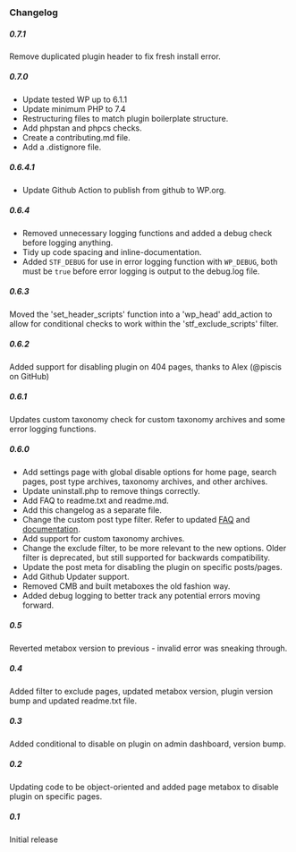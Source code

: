 ### Changelog

##### 0.7.1
Remove duplicated plugin header to fix fresh install error.

##### 0.7.0
- Update tested WP up to 6.1.1
- Update minimum PHP to 7.4
- Restructuring files to match plugin boilerplate structure.
- Add phpstan and phpcs checks.
- Create a contributing.md file.
- Add a .distignore file.

##### 0.6.4.1
- Update Github Action to publish from github to WP.org.

##### 0.6.4
- Removed unnecessary logging functions and added a debug check before logging anything.
- Tidy up code spacing and inline-documentation.
- Added `STF_DEBUG` for use in error logging function with `WP_DEBUG`, both must be `true` before error logging is output to the debug.log file.

##### 0.6.3
Moved the 'set_header_scripts' function into a 'wp_head' add_action to allow for conditional checks to work within the 'stf_exclude_scripts' filter. 

##### 0.6.2
Added support for disabling plugin on 404 pages, thanks to Alex (@piscis on GitHub)

##### 0.6.1
Updates custom taxonomy check for custom taxonomy archives and some error logging functions. 

##### 0.6.0
- Add settings page with global disable options for home page, search pages, post type archives, taxonomy archives, and other archives.
- Update uninstall.php to remove things correctly.
- Add FAQ to readme.txt and readme.md.
- Add this changelog as a separate file.
- Change the custom post type filter. Refer to updated [FAQ](https://github.com/joshuadavidnelson/scripts-to-footer/#faq) and [documentation](https://github.com/joshuadavidnelson/scripts-to-footer/wiki).
- Add support for custom taxonomy archives.
- Change the exclude filter, to be more relevant to the new options. Older filter is deprecated, but still supported for backwards compatibility.
- Update the post meta for disabling the plugin on specific posts/pages.
- Add Github Updater support.
- Removed CMB and built metaboxes the old fashion way.
- Added debug logging to better track any potential errors moving forward.

##### 0.5
Reverted metabox version to previous - invalid error was sneaking through.

##### 0.4
Added filter to exclude pages, updated metabox version, plugin version bump and updated readme.txt file.

##### 0.3
Added conditional to disable on plugin on admin dashboard, version bump. 
 	
##### 0.2
Updating code to be object-oriented and added page metabox to disable plugin on specific pages.

##### 0.1
Initial release
